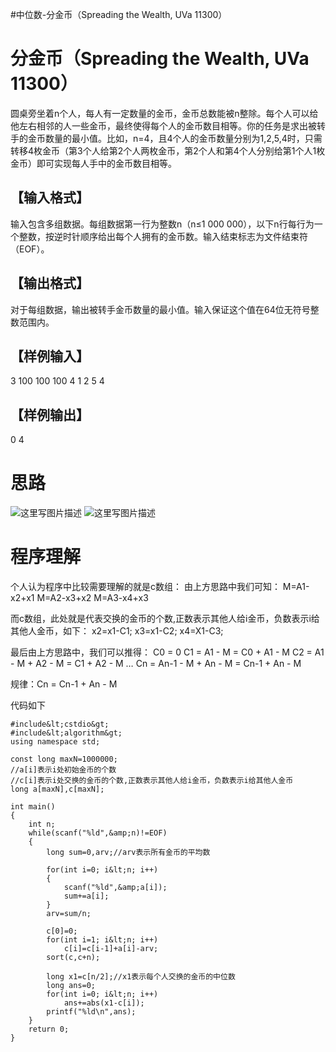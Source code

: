 #中位数-分金币（Spreading the Wealth, UVa 11300）
# 分金币（Spreading the Wealth, UVa 11300）

圆桌旁坐着n个人，每人有一定数量的金币，金币总数能被n整除。每个人可以给他左右相邻的人一些金币，最终使得每个人的金币数目相等。你的任务是求出被转手的金币数量的最小值。比如，n=4，且4个人的金币数量分别为1,2,5,4时，只需转移4枚金币（第3个人给第2个人两枚金币，第2个人和第4个人分别给第1个人1枚金币）即可实现每人手中的金币数目相等。

## 【输入格式】

输入包含多组数据。每组数据第一行为整数n（n≤1 000 000），以下n行每行为一个整数，按逆时针顺序给出每个人拥有的金币数。输入结束标志为文件结束符（EOF）。

## 【输出格式】

对于每组数据，输出被转手金币数量的最小值。输入保证这个值在64位无符号整数范围内。

## 【样例输入】

3 100 100 100 4 1 2 5 4

## 【样例输出】

0 4

# 思路

<img src="https://raw.githubusercontent.com/Double2hao/xujiajia_blog/main/img/16209910966970.png " alt="这里写图片描述"> <img src="https://raw.githubusercontent.com/Double2hao/xujiajia_blog/main/img/16209910967871.png " alt="这里写图片描述">

# 程序理解

个人认为程序中比较需要理解的就是c数组： 由上方思路中我们可知： M=A1-x2+x1 M=A2-x3+x2 M=A3-x4+x3

而c数组，此处就是代表交换的金币的个数,正数表示其他人给i金币，负数表示i给其他人金币，如下： x2=x1-C1; x3=x1-C2; x4=X1-C3;

最后由上方思路中，我们可以推得： C0 = 0 C1 = A1 - M = C0 + A1 - M C2 = A1 - M + A2 - M = C1 + A2 - M … Cn = An-1 - M + An - M = Cn-1 + An - M

规律：Cn = Cn-1 + An - M

代码如下

```
#include&lt;cstdio&gt;
#include&lt;algorithm&gt;
using namespace std;

const long maxN=1000000;
//a[i]表示i处初始金币的个数
//c[i]表示i处交换的金币的个数,正数表示其他人给i金币，负数表示i给其他人金币
long a[maxN],c[maxN];

int main()
{
    int n;
    while(scanf("%ld",&amp;n)!=EOF)
    {
        long sum=0,arv;//arv表示所有金币的平均数

        for(int i=0; i&lt;n; i++)
        {
            scanf("%ld",&amp;a[i]);
            sum+=a[i];
        }
        arv=sum/n;

        c[0]=0;
        for(int i=1; i&lt;n; i++)
            c[i]=c[i-1]+a[i]-arv;
        sort(c,c+n);

        long x1=c[n/2];//x1表示每个人交换的金币的中位数
        long ans=0;
        for(int i=0; i&lt;n; i++)
            ans+=abs(x1-c[i]);
        printf("%ld\n",ans);
    }
    return 0;
}


```